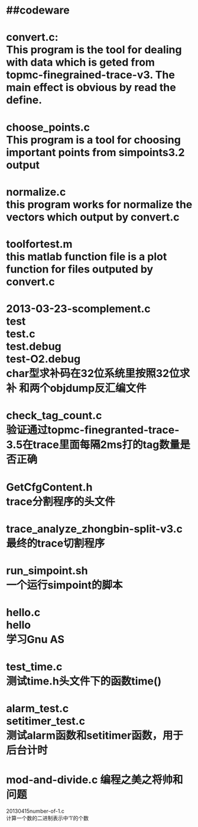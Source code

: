 ##codeware  
========  
convert.c:  
    This program is the tool for dealing with data
    which is geted from topmc-finegrained-trace-v3.
    The main effect is obvious by read the define.
========  
choose_points.c  
    This program is a tool for choosing important points from simpoints3.2 output
=========  
normalize.c  
    this program works for normalize the vectors which output by convert.c
==========  
toolfortest.m  
    this matlab function file is a plot function for files outputed by convert.c
============  
2013-03-23-scomplement.c  
test  
test.c  
test.debug  
test-O2.debug  
    char型求补码在32位系统里按照32位求补
    和两个objdump反汇编文件
============  
check_tag_count.c  
    验证通过topmc-finegranted-trace-3.5在trace里面每隔2ms打的tag数量是否正确  
============  
GetCfgContent.h  
    trace分割程序的头文件
============  
trace_analyze_zhongbin-split-v3.c  
    最终的trace切割程序
============  
run_simpoint.sh  
    一个运行simpoint的脚本
============  
hello.c  
hello  
    学习Gnu AS
============  
test_time.c  
	测试time.h头文件下的函数time()
============  
alarm_test.c  
setitimer_test.c  
	测试alarm函数和setitimer函数，用于后台计时
============  
mod-and-divide.c
	编程之美之将帅和问题
============  
20130415number-of-1.c  	
	计算一个数的二进制表示中‘1’的个数

